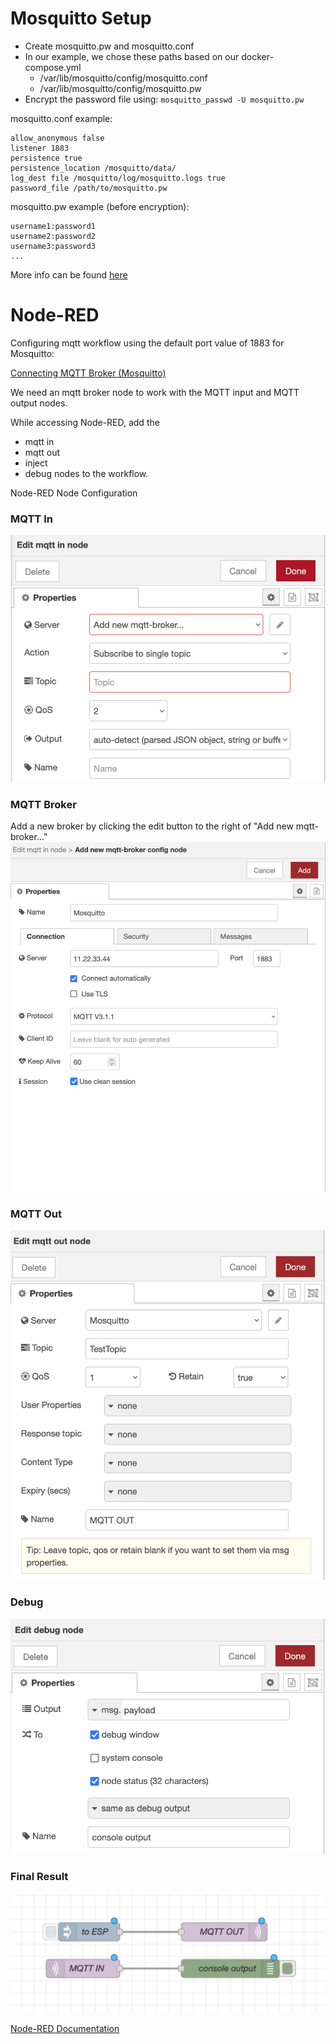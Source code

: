 # Mosquitto Setup
- Create mosquitto.pw and mosquitto.conf
 - In our example, we chose these paths based on our docker-compose.yml
   - /var/lib/mosquitto/config/mosquitto.conf
   - /var/lib/mosquitto/config/mosquitto.pw
- Encrypt the password file using: `mosquitto_passwd -U mosquitto.pw`


mosquitto.conf example:
```
allow_anonymous false
listener 1883
persistence true
persistence_location /mosquitto/data/
log_dest file /mosquitto/log/mosquitto.logs true
password_file /path/to/mosquitto.pw
```


mosquitto.pw example (before encryption):
```
username1:password1
username2:password2
username3:password3
...
```

More info can be found [here](http://www.steves-internet-guide.com/mqtt-username-password-example/)

# Node-RED

Configuring mqtt workflow using the default port value of 1883 for Mosquitto:

[Connecting MQTT Broker (Mosquitto)](https://cookbook.nodered.org/mqtt/connect-to-broker)

We need an mqtt broker node to work with the MQTT input and MQTT output nodes. 

While accessing Node-RED, add the
- mqtt in
- mqtt out
- inject
- debug
nodes to the workflow.

Node-RED Node Configuration
### MQTT In
![MQTT In Node](../images/MQTT_IN.png)

### MQTT Broker 
Add a new broker by clicking the edit button to the right of "Add new mqtt-broker..."
![MQTT Setup](../images/Add_Broker.png)

### MQTT Out
![MQTT Out Node](../images/MQTT_OUT.png)

### Debug
![MQTT Debug Node](../images/Console_Output.png)

### Final Result
![Complete flow](../images/Final.png)

[Node-RED Documentation](https://cookbook.nodered.org/)
